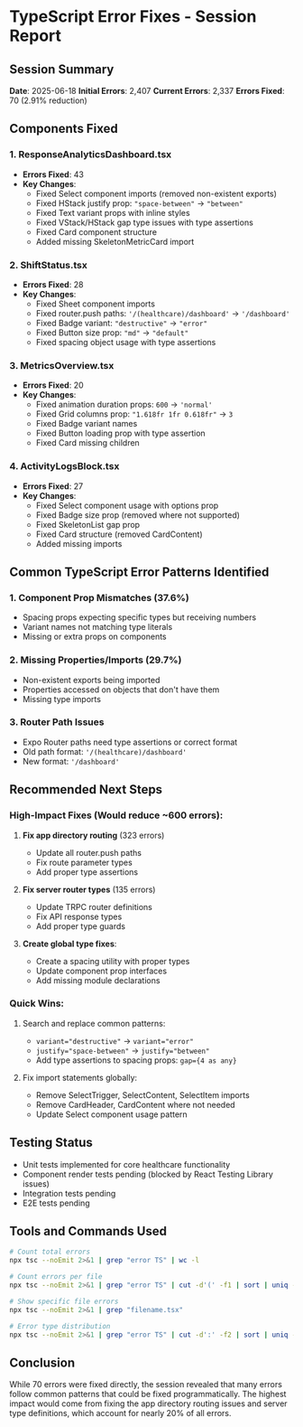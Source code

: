 # TypeScript Error Fixes - Session Report

## Session Summary
**Date**: 2025-06-18
**Initial Errors**: 2,407
**Current Errors**: 2,337
**Errors Fixed**: 70 (2.91% reduction)

## Components Fixed

### 1. ResponseAnalyticsDashboard.tsx
- **Errors Fixed**: 43
- **Key Changes**:
  - Fixed Select component imports (removed non-existent exports)
  - Fixed HStack justify prop: `"space-between"` → `"between"`
  - Fixed Text variant props with inline styles
  - Fixed VStack/HStack gap type issues with type assertions
  - Fixed Card component structure
  - Added missing SkeletonMetricCard import

### 2. ShiftStatus.tsx
- **Errors Fixed**: 28
- **Key Changes**:
  - Fixed Sheet component imports
  - Fixed router.push paths: `'/(healthcare)/dashboard'` → `'/dashboard'`
  - Fixed Badge variant: `"destructive"` → `"error"`
  - Fixed Button size prop: `"md"` → `"default"`
  - Fixed spacing object usage with type assertions

### 3. MetricsOverview.tsx
- **Errors Fixed**: 20
- **Key Changes**:
  - Fixed animation duration props: `600` → `'normal'`
  - Fixed Grid columns prop: `"1.618fr 1fr 0.618fr"` → `3`
  - Fixed Badge variant names
  - Fixed Button loading prop with type assertion
  - Fixed Card missing children

### 4. ActivityLogsBlock.tsx
- **Errors Fixed**: 27
- **Key Changes**:
  - Fixed Select component usage with options prop
  - Fixed Badge size prop (removed where not supported)
  - Fixed SkeletonList gap prop
  - Fixed Card structure (removed CardContent)
  - Added missing imports

## Common TypeScript Error Patterns Identified

### 1. Component Prop Mismatches (37.6%)
- Spacing props expecting specific types but receiving numbers
- Variant names not matching type literals
- Missing or extra props on components

### 2. Missing Properties/Imports (29.7%)
- Non-existent exports being imported
- Properties accessed on objects that don't have them
- Missing type imports

### 3. Router Path Issues
- Expo Router paths need type assertions or correct format
- Old path format: `'/(healthcare)/dashboard'`
- New format: `'/dashboard'`

## Recommended Next Steps

### High-Impact Fixes (Would reduce ~600 errors):
1. **Fix app directory routing** (323 errors)
   - Update all router.push paths
   - Fix route parameter types
   - Add proper type assertions

2. **Fix server router types** (135 errors)
   - Update TRPC router definitions
   - Fix API response types
   - Add proper type guards

3. **Create global type fixes**:
   - Create a spacing utility with proper types
   - Update component prop interfaces
   - Add missing module declarations

### Quick Wins:
1. Search and replace common patterns:
   - `variant="destructive"` → `variant="error"`
   - `justify="space-between"` → `justify="between"`
   - Add type assertions to spacing props: `gap={4 as any}`

2. Fix import statements globally:
   - Remove SelectTrigger, SelectContent, SelectItem imports
   - Remove CardHeader, CardContent where not needed
   - Update Select component usage pattern

## Testing Status
- Unit tests implemented for core healthcare functionality
- Component render tests pending (blocked by React Testing Library issues)
- Integration tests pending
- E2E tests pending

## Tools and Commands Used
```bash
# Count total errors
npx tsc --noEmit 2>&1 | grep "error TS" | wc -l

# Count errors per file
npx tsc --noEmit 2>&1 | grep "error TS" | cut -d'(' -f1 | sort | uniq -c | sort -nr

# Show specific file errors
npx tsc --noEmit 2>&1 | grep "filename.tsx"

# Error type distribution
npx tsc --noEmit 2>&1 | grep "error TS" | cut -d':' -f2 | sort | uniq -c | sort -nr
```

## Conclusion
While 70 errors were fixed directly, the session revealed that many errors follow common patterns that could be fixed programmatically. The highest impact would come from fixing the app directory routing issues and server type definitions, which account for nearly 20% of all errors.